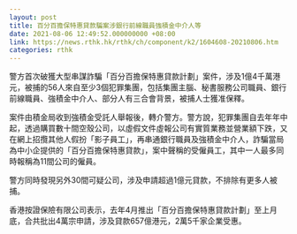 ```yaml
---
layout: post
title: 百分百擔保特惠貸款騙案涉銀行前線職員強積金中介人等
date: 2021-08-06 12:49:52.000000000 +08:00
link: https://news.rthk.hk/rthk/ch/component/k2/1604608-20210806.htm
categories: rthk
---
```


警方首次破獲大型串謀詐騙「百分百擔保特惠貸款計劃」案件，涉及1億4千萬港元，被捕的56人來自至少3個犯罪集團，包括集團主腦、秘書服務公司職員、銀行前線職員、強積金中介人、部分人有三合會背景，被捕人士獲准保釋。

案件由積金局收到強積金受託人舉報後，轉介警方。警方說，犯罪集團自去年年中起，透過購買數十間空殼公司，以虛假文件虛報公司有實質業務並營業額下跌，又在網上招攬其他人假扮「影子員工」，再串通銀行職員及強積金中介人，詐騙當局為中小企提供的「百分百擔保特惠貸款」，案中聲稱的受僱員工，其中一人最多同時報稱為11間公司的僱員。

警方同時發現另外30間可疑公司，涉及申請超過1億元貸款，不排除有更多人被捕。

香港按證保險有限公司表示，去年4月推出「百分百擔保特惠貸款計劃」至上月底，合共批出4萬宗申請，涉及貸款657億港元，2萬5千家企業受惠。
